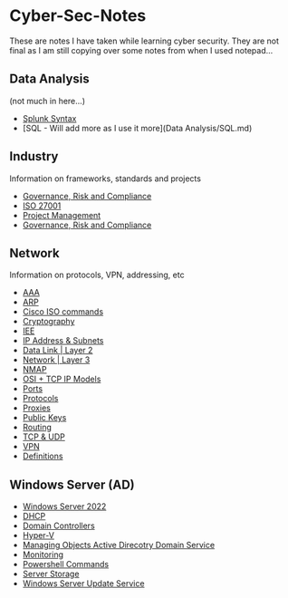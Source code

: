 # Cyber-Sec-Notes
These are notes I have taken while learning cyber security.
They are not final as I am still copying over some notes from when
I used notepad...

## Data Analysis
(not much in here...)
* [Splunk Syntax](https://github.com/Shikiso/Cyber-Sec-Notes/blob/main/Data%20Analysis/Splunk.md)
* [SQL - Will add more as I use it more](Data Analysis/SQL.md)

## Industry
Information on frameworks, standards and projects
* [Governance, Risk and Compliance](https://github.com/Shikiso/Cyber-Sec-Notes/blob/main/Industry/GRC.md)
* [ISO 27001](https://github.com/Shikiso/Cyber-Sec-Notes/blob/main/Industry/ISO%2027001.md)
* [Project Management](https://github.com/Shikiso/Cyber-Sec-Notes/blob/main/Industry/Project%20Management.md)
* [Governance, Risk and Compliance](https://github.com/Shikiso/Cyber-Sec-Notes/blob/main/Industry/GRC.md)

## Network
Information on protocols, VPN, addressing, etc
* [AAA](https://github.com/Shikiso/Cyber-Sec-Notes/blob/main/Networking/AAA.md)
* [ARP](https://github.com/Shikiso/Cyber-Sec-Notes/blob/main/Networking/ARP.md)
* [Cisco ISO commands](https://github.com/Shikiso/Cyber-Sec-Notes/blob/main/Networking/Cisco%20ISO.md)
* [Cryptography](https://github.com/Shikiso/Cyber-Sec-Notes/blob/main/Networking/Cryptography.md)
* [IEE](https://github.com/Shikiso/Cyber-Sec-Notes/blob/main/Networking/IEE.md)
* [IP Address & Subnets](https://github.com/Shikiso/Cyber-Sec-Notes/blob/main/Networking/IP%20Addressing%20and%20Subnets.md)
* [Data Link | Layer 2](https://github.com/Shikiso/Cyber-Sec-Notes/blob/main/Networking/Layer%202%20-%20Data%20Link.md)
* [Network | Layer 3](https://github.com/Shikiso/Cyber-Sec-Notes/blob/main/Networking/Layer%203%20-%20Network.md)
* [NMAP](https://github.com/Shikiso/Cyber-Sec-Notes/blob/main/Networking/NMAP.md)
* [OSI + TCP IP Models](https://github.com/Shikiso/Cyber-Sec-Notes/blob/main/Networking/OSI%20%26%20TCP%20IP%20Models.md)
* [Ports](https://github.com/Shikiso/Cyber-Sec-Notes/blob/main/Networking/Ports.md)
* [Protocols](https://github.com/Shikiso/Cyber-Sec-Notes/blob/main/Networking/Protocols.md)
* [Proxies](https://github.com/Shikiso/Cyber-Sec-Notes/blob/main/Networking/Proxy.md)
* [Public Keys](https://github.com/Shikiso/Cyber-Sec-Notes/blob/main/Networking/Public%20Key.md)
* [Routing](https://github.com/Shikiso/Cyber-Sec-Notes/blob/main/Networking/Routing.md)
* [TCP & UDP](https://github.com/Shikiso/Cyber-Sec-Notes/blob/main/Networking/TCP%20%26%20UDP%20Connection.md)
* [VPN](https://github.com/Shikiso/Cyber-Sec-Notes/blob/main/Networking/VPN.md)
* [Definitions](https://github.com/Shikiso/Cyber-Sec-Notes/blob/main/Networking/Definitions.md)

## Windows Server (AD)
* [Windows Server 2022](https://github.com/Shikiso/Cyber-Sec-Notes/blob/main/Windows%20Server/Windows%20Server%202022.md)
* [DHCP](https://github.com/Shikiso/Cyber-Sec-Notes/blob/main/Windows%20Server/DHCP.md)
* [Domain Controllers](https://github.com/Shikiso/Cyber-Sec-Notes/blob/main/Windows%20Server/Domain%20Controllers.md)
* [Hyper-V](https://github.com/Shikiso/Cyber-Sec-Notes/blob/main/Windows%20Server/Hyper-V.md)
* [Managing Objects Active Direcotry Domain Service](https://github.com/Shikiso/Cyber-Sec-Notes/blob/main/Windows%20Server/Managing%20objects%20in%20AD%20DS.md)
* [Monitoring](https://github.com/Shikiso/Cyber-Sec-Notes/blob/main/Windows%20Server/Monitoring.md)
* [Powershell Commands](https://github.com/Shikiso/Cyber-Sec-Notes/blob/main/Windows%20Server/Powershell.md)
* [Server Storage](https://github.com/Shikiso/Cyber-Sec-Notes/blob/main/Windows%20Server/Storage.md)
* [Windows Server Update Service](https://github.com/Shikiso/Cyber-Sec-Notes/blob/main/Windows%20Server/WSUS.md)
